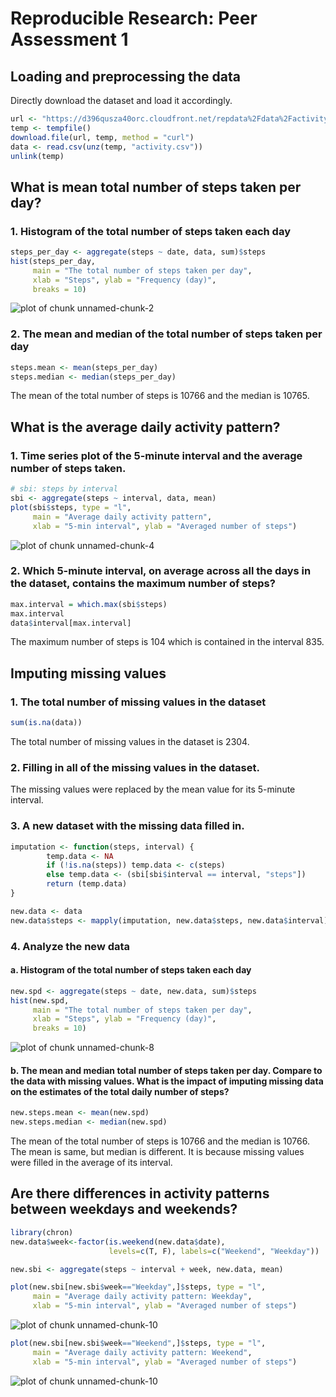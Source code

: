 # Reproducible Research: Peer Assessment 1


## Loading and preprocessing the data
Directly download the dataset and load it accordingly. 


```r
url <- "https://d396qusza40orc.cloudfront.net/repdata%2Fdata%2Factivity.zip"
temp <- tempfile()
download.file(url, temp, method = "curl")
data <- read.csv(unz(temp, "activity.csv"))
unlink(temp)
```

## What is mean total number of steps taken per day?
### 1. Histogram of the total number of steps taken each day


```r
steps_per_day <- aggregate(steps ~ date, data, sum)$steps
hist(steps_per_day,
     main = "The total number of steps taken per day",
     xlab = "Steps", ylab = "Frequency (day)",
     breaks = 10)
```

![plot of chunk unnamed-chunk-2](figure/unnamed-chunk-2.png) 

### 2. The mean and median of the total number of steps taken per day


```r
steps.mean <- mean(steps_per_day)
steps.median <- median(steps_per_day)
```

The mean of the total number of steps is 10766 and the median is 10765.


## What is the average daily activity pattern?
### 1. Time series plot of the 5-minute interval and the average number of steps taken.

```r
# sbi: steps by interval
sbi <- aggregate(steps ~ interval, data, mean)
plot(sbi$steps, type = "l",
     main = "Average daily activity pattern",
     xlab = "5-min interval", ylab = "Averaged number of steps")
```

![plot of chunk unnamed-chunk-4](figure/unnamed-chunk-4.png) 

### 2. Which 5-minute interval, on average across all the days in the dataset, contains the maximum number of steps?


```r
max.interval = which.max(sbi$steps)
max.interval
data$interval[max.interval]
```

The maximum number of steps is 104 which is contained in the interval 835.



## Imputing missing values

### 1. The total number of missing values in the dataset


```r
sum(is.na(data))
```

The total number of missing values in the dataset is 2304.


### 2. Filling in all of the missing values in the dataset. 

The missing values were replaced by the mean value for its 5-minute interval.

### 3. A new dataset with the missing data filled in.


```r
imputation <- function(steps, interval) {
        temp.data <- NA
        if (!is.na(steps)) temp.data <- c(steps)
        else temp.data <- (sbi[sbi$interval == interval, "steps"])
        return (temp.data)
}

new.data <- data
new.data$steps <- mapply(imputation, new.data$steps, new.data$interval)
```

### 4. Analyze the new data

#### a. Histogram of the total number of steps taken each day 


```r
new.spd <- aggregate(steps ~ date, new.data, sum)$steps
hist(new.spd,
     main = "The total number of steps taken per day",
     xlab = "Steps", ylab = "Frequency (day)",
     breaks = 10)
```

![plot of chunk unnamed-chunk-8](figure/unnamed-chunk-8.png) 

#### b. The mean and median total number of steps taken per day. Compare to the data with missing values. What is the impact of imputing missing data on the estimates of the total daily number of steps?


```r
new.steps.mean <- mean(new.spd)
new.steps.median <- median(new.spd)
```

The mean of the total number of steps is 10766 and the median is 10766. The mean is same, but median is different. It is because missing values were filled in the average of its interval.


## Are there differences in activity patterns between weekdays and weekends?


```r
library(chron)
new.data$week<-factor(is.weekend(new.data$date), 
                      levels=c(T, F), labels=c("Weekend", "Weekday"))

new.sbi <- aggregate(steps ~ interval + week, new.data, mean)

plot(new.sbi[new.sbi$week=="Weekday",]$steps, type = "l",
     main = "Average daily activity pattern: Weekday",
     xlab = "5-min interval", ylab = "Averaged number of steps")
```

![plot of chunk unnamed-chunk-10](figure/unnamed-chunk-101.png) 

```r
plot(new.sbi[new.sbi$week=="Weekend",]$steps, type = "l",
     main = "Average daily activity pattern: Weekend",
     xlab = "5-min interval", ylab = "Averaged number of steps")
```

![plot of chunk unnamed-chunk-10](figure/unnamed-chunk-102.png) 
